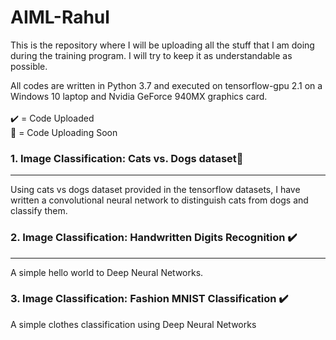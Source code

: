 # AIML-Rahul
This is the repository where I will be uploading all the stuff that I am doing during the training program. I will try to keep it as understandable as possible.

All codes are written in Python 3.7 and executed on tensorflow-gpu 2.1 on a Windows 10 laptop and Nvidia GeForce 940MX graphics card. <br><br>
✔️ = Code Uploaded <br>
🔶 = Code Uploading Soon

### 1. Image Classification: Cats vs. Dogs dataset🔶
---
Using cats vs dogs dataset provided in the tensorflow datasets, I have written a convolutional neural network to distinguish cats from dogs and classify them.

### 2. Image Classification: Handwritten Digits Recognition ✔️
---
A simple hello world to Deep Neural Networks. 

### 3. Image Classification: Fashion MNIST Classification ✔️
A simple clothes classification using Deep Neural Networks